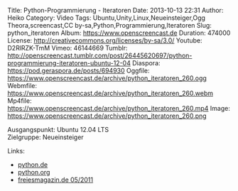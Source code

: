 Title: Python-Programmierung - Iteratoren
Date: 2013-10-13 22:31
Author: Heiko
Category: Video
Tags: Ubuntu,Unity,Linux,Neueinsteiger,Ogg Theora,screencast,CC by-sa,Python,Programmierung,Iteratoren
Slug: python_iteratoren
Album: https://www.openscreencast.de
Duration: 474000
License: http://creativecommons.org/licenses/by-sa/3.0/
Youtube: D2RlRZK-TmM
Vimeo: 46144669
Tumblr: http://openscreencast.tumblr.com/post/26445620697/python-programmierung-iteratoren-ubuntu-12-04
Diaspora: https://pod.geraspora.de/posts/694930
Oggfile: https://www.openscreencast.de/archive/python_iteratoren_260.ogg
Webmfile: https://www.openscreencast.de/archive/python_iteratoren_260.webm
Mp4file: https://www.openscreencast.de/archive/python_iteratoren_260.mp4
Image: https://www.openscreencast.de/archive/python_iteratoren_260.png

Ausgangspunkt: Ubuntu 12.04 LTS  
Zielgruppe: Neueinsteiger  

Links:

  * [python.de](http://www.python.de "Link zu Python.de")
  * [python.org](http://www.python.org "Link zu Python.org")
  * [freiesmagazin.de 05/2011](http://www.freiesmagazin.de/freiesMagazin-2011-05 "Link zu freiesmagazin.de")

